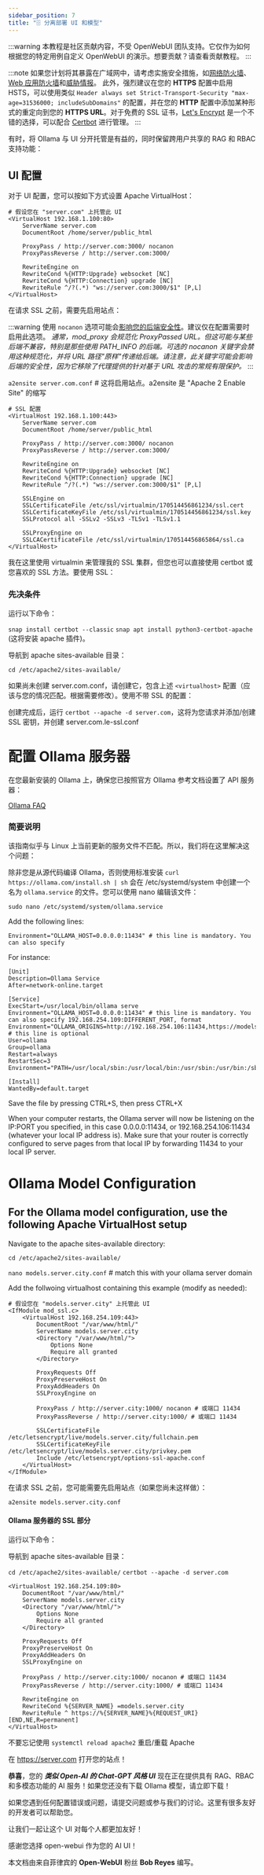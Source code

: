 ```yaml
---
sidebar_position: 7
title: "🗄️ 分离部署 UI 和模型"
---
```


:::warning
本教程是社区贡献内容，不受 OpenWebUI 团队支持。它仅作为如何根据您的特定用例自定义 OpenWebUI 的演示。想要贡献？请查看贡献教程。
:::

:::note
如果您计划将其暴露在广域网中，请考虑实施安全措施，如[网络防火墙](https://github.com/chr0mag/geoipsets)、[Web 应用防火墙](https://github.com/owasp-modsecurity/ModSecurity)和[威胁情报](https://github.com/crowdsecurity/crowdsec)。
此外，强烈建议在您的 **HTTPS** 配置中启用 HSTS，可以使用类似 `Header always set Strict-Transport-Security "max-age=31536000; includeSubDomains"` 的配置，并在您的 **HTTP** 配置中添加某种形式的重定向到您的 **HTTPS URL**。对于免费的 SSL 证书，[Let's Encrypt](https://letsencrypt.org/) 是一个不错的选择，可以配合 [Certbot](https://github.com/certbot/certbot) 进行管理。
:::

有时，将 Ollama 与 UI 分开托管是有益的，同时保留跨用户共享的 RAG 和 RBAC 支持功能：

## UI 配置

对于 UI 配置，您可以按如下方式设置 Apache VirtualHost：

```
# 假设您在 "server.com" 上托管此 UI
<VirtualHost 192.168.1.100:80>
    ServerName server.com
    DocumentRoot /home/server/public_html

    ProxyPass / http://server.com:3000/ nocanon
    ProxyPassReverse / http://server.com:3000/

    RewriteEngine on
    RewriteCond %{HTTP:Upgrade} websocket [NC]
    RewriteCond %{HTTP:Connection} upgrade [NC]
    RewriteRule ^/?(.*) "ws://server.com:3000/$1" [P,L]
</VirtualHost>
```

在请求 SSL 之前，需要先启用站点：

:::warning
使用 `nocanon` 选项可能会[影响您的后端安全性](https://httpd.apache.org/docs/2.4/mod/mod_proxy.html#proxypass)。建议仅在配置需要时启用此选项。
_通常，mod_proxy 会规范化 ProxyPassed URL。但这可能与某些后端不兼容，特别是那些使用 PATH_INFO 的后端。可选的 nocanon 关键字会禁用这种规范化，并将 URL 路径"原样"传递给后端。请注意，此关键字可能会影响后端的安全性，因为它移除了代理提供的针对基于 URL 攻击的常规有限保护。_
:::

`a2ensite server.com.conf` # 这将启用站点。a2ensite 是 "Apache 2 Enable Site" 的缩写

```
# SSL 配置
<VirtualHost 192.168.1.100:443>
    ServerName server.com
    DocumentRoot /home/server/public_html

    ProxyPass / http://server.com:3000/ nocanon
    ProxyPassReverse / http://server.com:3000/

    RewriteEngine on
    RewriteCond %{HTTP:Upgrade} websocket [NC]
    RewriteCond %{HTTP:Connection} upgrade [NC]
    RewriteRule ^/?(.*) "ws://server.com:3000/$1" [P,L]

    SSLEngine on
    SSLCertificateFile /etc/ssl/virtualmin/170514456861234/ssl.cert
    SSLCertificateKeyFile /etc/ssl/virtualmin/170514456861234/ssl.key
    SSLProtocol all -SSLv2 -SSLv3 -TLSv1 -TLSv1.1

    SSLProxyEngine on
    SSLCACertificateFile /etc/ssl/virtualmin/170514456865864/ssl.ca
</VirtualHost>
```

我在这里使用 virtualmin 来管理我的 SSL 集群，但您也可以直接使用 certbot 或您喜欢的 SSL 方法。要使用 SSL：

### 先决条件

运行以下命令：

`snap install certbot --classic`
`snap apt install python3-certbot-apache` (这将安装 apache 插件)。

导航到 apache sites-available 目录：

`cd /etc/apache2/sites-available/`

如果尚未创建 server.com.conf，请创建它，包含上述 `<virtualhost>` 配置（应该与您的情况匹配。根据需要修改）。使用不带 SSL 的配置：

创建完成后，运行 `certbot --apache -d server.com`，这将为您请求并添加/创建 SSL 密钥，并创建 server.com.le-ssl.conf

# 配置 Ollama 服务器

在您最新安装的 Ollama 上，确保您已按照官方 Ollama 参考文档设置了 API 服务器：

[Ollama FAQ](https://github.com/jmorganca/ollama/blob/main/docs/faq.md)

### 简要说明

该指南似乎与 Linux 上当前更新的服务文件不匹配。所以，我们将在这里解决这个问题：

除非您是从源代码编译 Ollama，否则使用标准安装 `curl https://ollama.com/install.sh | sh` 会在 /etc/systemd/system 中创建一个名为 `ollama.service` 的文件。您可以使用 nano 编辑该文件：

```
sudo nano /etc/systemd/system/ollama.service
```

Add the following lines:

```
Environment="OLLAMA_HOST=0.0.0.0:11434" # this line is mandatory. You can also specify
```

For instance:

```
[Unit]
Description=Ollama Service
After=network-online.target

[Service]
ExecStart=/usr/local/bin/ollama serve
Environment="OLLAMA_HOST=0.0.0.0:11434" # this line is mandatory. You can also specify 192.168.254.109:DIFFERENT_PORT, format
Environment="OLLAMA_ORIGINS=http://192.168.254.106:11434,https://models.server.city" # this line is optional
User=ollama
Group=ollama
Restart=always
RestartSec=3
Environment="PATH=/usr/local/sbin:/usr/local/bin:/usr/sbin:/usr/bin:/sbin:/bin:/usr/games:/usr/local/games:/s>

[Install]
WantedBy=default.target
```

Save the file by pressing CTRL+S, then press CTRL+X

When your computer restarts, the Ollama server will now be listening on the IP:PORT you specified, in this case 0.0.0.0:11434, or 192.168.254.106:11434 (whatever your local IP address is). Make sure that your router is correctly configured to serve pages from that local IP by forwarding 11434 to your local IP server.

# Ollama Model Configuration

## For the Ollama model configuration, use the following Apache VirtualHost setup

Navigate to the apache sites-available directory:

`cd /etc/apache2/sites-available/`

`nano models.server.city.conf` # match this with your ollama server domain

Add the follwoing virtualhost containing this example (modify as needed):

```
# 假设您在 "models.server.city" 上托管此 UI
<IfModule mod_ssl.c>
    <VirtualHost 192.168.254.109:443>
        DocumentRoot "/var/www/html/"
        ServerName models.server.city
        <Directory "/var/www/html/">
            Options None
            Require all granted
        </Directory>

        ProxyRequests Off
        ProxyPreserveHost On
        ProxyAddHeaders On
        SSLProxyEngine on

        ProxyPass / http://server.city:1000/ nocanon # 或端口 11434
        ProxyPassReverse / http://server.city:1000/ # 或端口 11434

        SSLCertificateFile /etc/letsencrypt/live/models.server.city/fullchain.pem
        SSLCertificateKeyFile /etc/letsencrypt/live/models.server.city/privkey.pem
        Include /etc/letsencrypt/options-ssl-apache.conf
    </VirtualHost>
</IfModule>
```

在请求 SSL 之前，您可能需要先启用站点（如果您尚未这样做）：

`a2ensite models.server.city.conf`

#### Ollama 服务器的 SSL 部分

运行以下命令：

导航到 apache sites-available 目录：

`cd /etc/apache2/sites-available/`
`certbot --apache -d server.com`

```
<VirtualHost 192.168.254.109:80>
    DocumentRoot "/var/www/html/"
    ServerName models.server.city
    <Directory "/var/www/html/">
        Options None
        Require all granted
    </Directory>

    ProxyRequests Off
    ProxyPreserveHost On
    ProxyAddHeaders On
    SSLProxyEngine on

    ProxyPass / http://server.city:1000/ nocanon # 或端口 11434
    ProxyPassReverse / http://server.city:1000/ # 或端口 11434

    RewriteEngine on
    RewriteCond %{SERVER_NAME} =models.server.city
    RewriteRule ^ https://%{SERVER_NAME}%{REQUEST_URI} [END,NE,R=permanent]
</VirtualHost>
```

不要忘记使用 `systemctl reload apache2` 重启/重载 Apache

在 https://server.com 打开您的站点！

**恭喜**，您的 _**类似 Open-AI 的 Chat-GPT 风格 UI**_ 现在正在提供具有 RAG、RBAC 和多模态功能的 AI 服务！如果您还没有下载 Ollama 模型，请立即下载！

如果您遇到任何配置错误或问题，请提交问题或参与我们的讨论。这里有很多友好的开发者可以帮助您。

让我们一起让这个 UI 对每个人都更加友好！

感谢您选择 open-webui 作为您的 AI UI！

本文档由来自菲律宾的 **Open-WebUI** 粉丝 **Bob Reyes** 编写。

